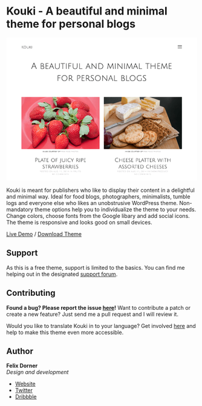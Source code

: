 # Kouki - A beautiful and minimal theme for personal blogs

![Kouki Screenshot](screenshot.png)

Kouki is meant for publishers who like to display their content in a delightful and minimal way. Ideal for food blogs, photographers, minimalists, tumble logs and everyone else who likes an unobstrusive WordPress theme. Non-mandatory theme options help you to individualize the theme to your needs. Change colors, choose fonts from the Google libary and add social icons. The theme is responsive and looks good on small devices.

[Live Demo](https://kouki.felixdorner.de) / [Download Theme](https://wordpress.org/themes/kouki/)

## Support

As this is a free theme, support is limited to the basics. You can find me helping out in the designated [support forum](https://wordpress.org/support/theme/kouki).

## Contributing

**Found a bug? Please report the issue [here](https://github.com/felixdorner/kouki/issues)!** Want to contribute a patch or create a new feature? Just send me a pull request and I will review it.

Would you like to translate Kouki in to your language? Get involved [here](https://translate.wordpress.org/projects/wp-themes/kouki) and help to make this theme even more accessible.

## Author

**Felix Dorner**  
*Design and development*

- [Website](https://felixdorner.de)
- [Twitter](https://twitter.com/felixdorner)
- [Dribbble](https://www.dribbble.com/felixdorner)
